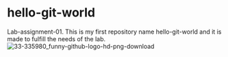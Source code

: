 # hello-git-world
Lab-assignment-01. This is my first repository name hello-git-world and it is made to fulfill the needs of the lab. 
![33-335980_funny-github-logo-hd-png-download](https://user-images.githubusercontent.com/98005255/150663044-ad8bad53-add5-4235-be39-0ca85452caf5.png)
